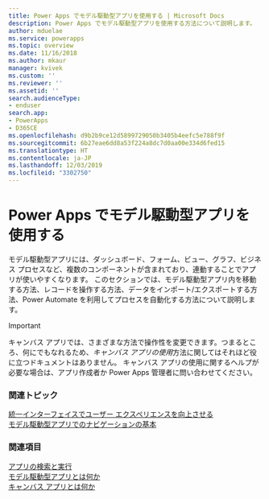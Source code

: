 ```yaml
---
title: Power Apps でモデル駆動型アプリを使用する | Microsoft Docs
description: Power Apps でモデル駆動型アプリを使用する方法について説明します。
author: mduelae
ms.service: powerapps
ms.topic: overview
ms.date: 11/16/2018
ms.author: mkaur
manager: kvivek
ms.custom: ''
ms.reviewer: ''
ms.assetid: ''
search.audienceType:
- enduser
search.app:
- PowerApps
- D365CE
ms.openlocfilehash: d9b2b9ce12d5899729050b3405b4eefc5e788f9f
ms.sourcegitcommit: 6b27eae6dd8a53f224a8dc7d0aa00e334d6fed15
ms.translationtype: HT
ms.contentlocale: ja-JP
ms.lasthandoff: 12/03/2019
ms.locfileid: "3302750"
---
```

# <a name="use-model-driven-apps-in-power-apps"></a>Power Apps でモデル駆動型アプリを使用する

モデル駆動型アプリには、ダッシュボード、フォーム、ビュー、グラフ、ビジネス プロセスなど、複数のコンポーネントが含まれており、連動することでアプリが使いやすくなります。 このセクションでは、モデル駆動型アプリ内を移動する方法、レコードを操作する方法、データをインポート/エクスポートする方法、Power Automate を利用してプロセスを自動化する方法について説明します。 

> [!IMPORTANT]
> キャンバス アプリでは、さまざまな方法で操作性を変更できます。つまるところ、何にでもなれるため、*キャンバス アプリの使用*方法に関してはそれほど役に立つドキュメントはありません。 キャンバス アプリの使用に関するヘルプが必要な場合は、アプリ作成者か Power Apps 管理者に問い合わせてください。

### <a name="related-topics"></a>関連トピック

[統一インターフェイスでユーザー エクスペリエンスを向上させる](unified-interface.md)<br/>
[モデル駆動型アプリでのナビゲーションの基本](navigation.md)

### <a name="see-also"></a>関連項目

[アプリの検索と実行](index.md)<br/>
[モデル駆動型アプリとは何か](/powerapps/maker/model-driven-apps/model-driven-app-overview)<br/>
[キャンバス アプリとは何か](/powerapps/maker/canvas-apps/getting-started)

